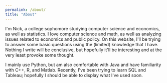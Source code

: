 ```yaml
---
permalink: /about/
title: "About"
---
```


I'm Nick, a college sophomore studying computer science and economics, as well as statistics. I love computer science and math, as well as analyzing issues related to economics and public policy. On this website, I'll be trying to answer some basic questions using the (limited) knowledge that I have. Nothing I write will be conclusive, but hopefully it'll be interesting and at the very least provoke some thought.

I mainly use Python, but am also comfortable with Java and have familiarity with C++, R, and Matlab. Recently, I've been trying to learn SQL and Tableau; hopefully I should be able to display what I've used soon.

<!-- <a href="project-page.html">Projects</a> will present graphs and statistics answering a question. <a href="blog.html">Posts</a> will explain my processes for creating projects or go more into depth on issues while focusing less on presentation. -->
